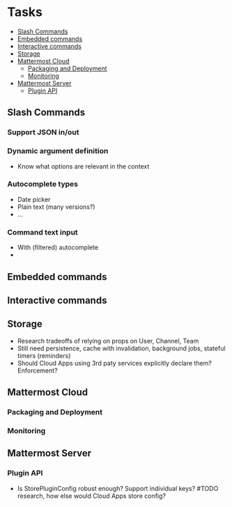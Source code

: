 # Tasks

* [Slash Commands](#slash-commands)
* [Embedded commands](#embedded-commands)
* [Interactive commands](#interactive-commands)
* [Storage](#storage)
* [Mattermost Cloud](#mattermost-cloud)
   + [Packaging and Deployment](#packaging-and-deployment)
   + [Monitoring](#monitoring)
* [Mattermost Server](#mattermost-server)
   + [Plugin API](#plugin-api)

## Slash Commands

### Support JSON in/out

### Dynamic argument definition
- Know what options are relevant in the context

### Autocomplete types
- Date picker
- Plain text (many versions?)
- ...

### Command text input 
- With (filtered) autocomplete
- 

## Embedded commands

## Interactive commands

## Storage
- Research tradeoffs of relying on props on User, Channel, Team
- Still need persistence, cache with invalidation, background jobs, stateful timers (reminders)
- Should Cloud Apps using 3rd paty services explicitly declare them? Enforcement?

## Mattermost Cloud

### Packaging and Deployment 
### Monitoring

## Mattermost Server

### Plugin API
- Is StorePluginConfig robust enough? Support individual keys? #TODO research, how else would Cloud Apps store config?
